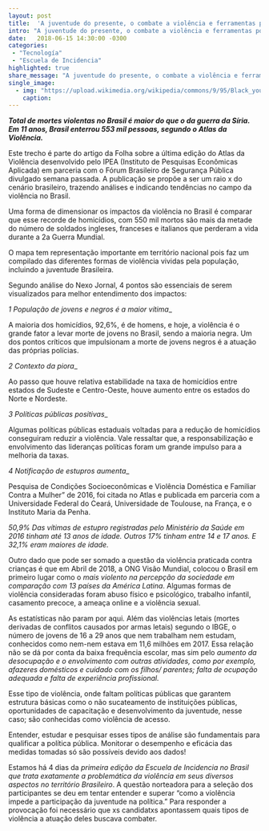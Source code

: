```yaml
---
layout: post
title:  'A juventude do presente, o combate a violência e ferramentas possíveis para a transformação'
intro: "A juventude do presente, o combate a violência e ferramentas possíveis para a transformação."
date:   2018-06-15 14:30:00 -0300
categories:
 - "Tecnología"
 - "Escuela de Incidencia"
highlighted: true
share_message: "A juventude do presente, o combate a violência e ferramentas possíveis para transformação"
single_image:
  - img: "https://upload.wikimedia.org/wikipedia/commons/9/95/Black_youngsters.jpg"
    caption:
---
```

***Total de mortes violentas no Brasil é maior do que o da guerra da Síria. Em 11 anos, Brasil enterrou 553 mil pessoas, segundo o Atlas da Violência.***


Este trecho é parte do artigo da Folha sobre a última edição do Atlas da Violência desenvolvido pelo IPEA (Instituto de Pesquisas Econômicas Aplicada) em parceria com o Fórum Brasileiro de Segurança Pública divulgado semana passada. A publicação se propõe a ser um raio x do cenário brasileiro, trazendo análises e indicando tendências no campo da violência no Brasil.

Uma forma de dimensionar os impactos da violência no Brasil é comparar que esse recorde de homicídios, com 550 mil mortos são mais da metade do número de soldados ingleses, franceses e italianos que perderam a vida durante a 2a Guerra Mundial.

O mapa tem representação importante em território nacional pois faz um compilado das diferentes formas de vioIência vividas pela população, incluindo a juventude Brasileira.

Segundo análise do Nexo Jornal, 4 pontos são essenciais de serem visualizados para melhor entendimento dos impactos:

__1_ População de jovens e negros é a maior vítima__

A maioria dos homicídios, 92,6%, é de homens, e hoje, a violência é o grande fator a levar morte de jovens no Brasil, sendo a maioria negra. Um dos pontos críticos que impulsionam a morte de jovens negros é a atuação das próprias polícias.

__2_ Contexto da piora__

Ao passo que houve relativa estabilidade na taxa de homicídios entre estados de Sudeste e Centro-Oeste, houve aumento entre os estados do Norte e Nordeste.

__3_ Políticas públicas positivas__

Algumas políticas públicas estaduais voltadas para a redução de homicídios conseguiram reduzir a violência. Vale ressaltar que, a responsabilização e envolvimento das lideranças políticas foram um grande impulso para a melhoria da taxas.

__4_ Notificação de estupros aumenta__

Pesquisa de Condições Socioeconômicas e Violência Doméstica e Familiar Contra a Mulher” de 2016, foi citada no Atlas e publicada em parceria com a Universidade Federal do Ceará, Universidade de Toulouse, na França, e o Instituto Maria da Penha.

*50,9% Das vítimas de estupro registradas pelo Ministério da Saúde em 2016 tinham até 13 anos de idade. Outros 17% tinham entre 14 e 17 anos. E 32,1% eram maiores de idade.*

Outro dado que pode ser somado a questão da violência praticada contra crianças é que em Abril de 2018, a ONG Visão Mundial, colocou o Brasil em primeiro lugar como o *mais violento na percepção da sociedade em comparação com 13 países da América Latina*. Algumas formas de violência consideradas foram abuso físico e psicológico, trabalho infantil, casamento precoce, a ameaça online e a violência sexual.

As estatísticas não param por aqui. Além das violências letais (mortes derivadas de conflitos causados por armas letais) segundo o IBGE, o número de jovens de 16 a 29 anos que nem trabalham nem estudam, conhecidos como nem-nem estava em 11,6 milhões em 2017. Essa relação não se dá por conta da baixa frequência escolar, mas sim pelo *aumento da desocupação e o envolvimento com outras atividades, como por exemplo, afazeres domésticos e cuidado com os filhos/ parentes; falta de ocupação adequada e falta de experiência profissional.*

Esse tipo de violência, onde faltam políticas públicas que garantem estrutura básicas como o não sucateamento de instituições públicas, oportunidades de capacitação e desenvolvimento da juventude, nesse caso; são conhecidas como violência de acesso.

Entender, estudar e pesquisar esses tipos de análise são fundamentais para qualificar a política pública. Monitorar o desempenho e eficácia das medidas tomadas só são possíveis devido aos dados!

Estamos há 4 dias da *primeira edição da Escuela de Incidencia no Brasil que trata exatamente a problemática da violência em seus diversos aspectos no território Brasileiro*. A questão norteadora para a seleção dos participantes se deu em tentar entender e superar “como a violência impede a participação da juventude na política.” Para responder a provocação foi necessário que xs candidatxs apontassem quais tipos de violência a atuação deles buscava combater.
